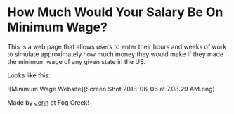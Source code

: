 How Much Would Your Salary Be On Minimum Wage?
=========================

This is a web page that allows users to enter their hours and weeks of work to simulate approximately how much money they would make if they made the minimum wage of any given state in the US.

Looks like this:

![Minimum Wage Website](Screen Shot 2018-06-06 at 7.08.29 AM.png)

Made by [Jenn](https://glitch.com/@jennschiffer) at Fog Creek!

